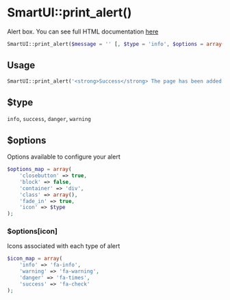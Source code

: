 # SmartUI::print_alert()
Alert box. You can see full HTML documentation [here](general-elements.php)
```php
SmartUI::print_alert($message = '' [, $type = 'info', $options = array(), $return = false])
```

## Usage
```php
SmartUI::print_alert('<strong>Success</strong> The page has been added.', 'success');
```

## $type
```info```, ```success```, ```danger```, ```warning```

## $options
Options available to configure your alert
```php
$options_map = array(
    'closebutton' => true,
    'block' => false,
    'container' => 'div',
    'class' => array(),
    'fade_in' => true,
    'icon' => $type
);
```
### $options[icon]
Icons associated with each type of alert
```php
$icon_map = array(
    'info' => 'fa-info',
    'warning' => 'fa-warning',
    'danger' => 'fa-times',
    'success' => 'fa-check'
);
```